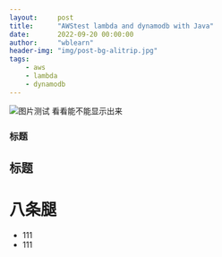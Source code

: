 ```yaml
---
layout:     post
title:      "AWStest lambda and dynamodb with Java"
date:       2022-09-20 00:00:00
author:     "wblearn"
header-img: "img/post-bg-alitrip.jpg"
tags:
    - aws
    - lambda
    - dynamodb
---
```


![图片测试]("../img/post-bg-alitrip.jpg")
看看能不能显示出来
### 标题
## 标题
# 八条腿
+ 111
+ 111

